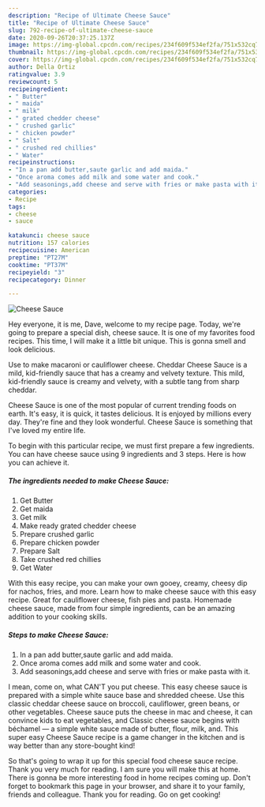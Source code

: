 ```yaml
---
description: "Recipe of Ultimate Cheese Sauce"
title: "Recipe of Ultimate Cheese Sauce"
slug: 792-recipe-of-ultimate-cheese-sauce
date: 2020-09-26T20:37:25.137Z
image: https://img-global.cpcdn.com/recipes/234f609f534ef2fa/751x532cq70/cheese-sauce-recipe-main-photo.jpg
thumbnail: https://img-global.cpcdn.com/recipes/234f609f534ef2fa/751x532cq70/cheese-sauce-recipe-main-photo.jpg
cover: https://img-global.cpcdn.com/recipes/234f609f534ef2fa/751x532cq70/cheese-sauce-recipe-main-photo.jpg
author: Della Ortiz
ratingvalue: 3.9
reviewcount: 5
recipeingredient:
- " Butter"
- " maida"
- " milk"
- " grated chedder cheese"
- " crushed garlic"
- " chicken powder"
- " Salt"
- " crushed red chillies"
- " Water"
recipeinstructions:
- "In a pan add butter,saute garlic and add maida."
- "Once aroma comes add milk and some water and cook."
- "Add seasonings,add cheese and serve with fries or make pasta with it."
categories:
- Recipe
tags:
- cheese
- sauce

katakunci: cheese sauce 
nutrition: 157 calories
recipecuisine: American
preptime: "PT27M"
cooktime: "PT37M"
recipeyield: "3"
recipecategory: Dinner

---
```



![Cheese Sauce](https://img-global.cpcdn.com/recipes/234f609f534ef2fa/751x532cq70/cheese-sauce-recipe-main-photo.jpg)

Hey everyone, it is me, Dave, welcome to my recipe page. Today, we're going to prepare a special dish, cheese sauce. It is one of my favorites food recipes. This time, I will make it a little bit unique. This is gonna smell and look delicious.

Use to make macaroni or cauliflower cheese. Cheddar Cheese Sauce is a mild, kid-friendly sauce that has a creamy and velvety texture. This mild, kid-friendly sauce is creamy and velvety, with a subtle tang from sharp cheddar.

Cheese Sauce is one of the most popular of current trending foods on earth. It's easy, it is quick, it tastes delicious. It is enjoyed by millions every day. They're fine and they look wonderful. Cheese Sauce is something that I've loved my entire life.


To begin with this particular recipe, we must first prepare a few ingredients. You can have cheese sauce using 9 ingredients and 3 steps. Here is how you can achieve it.

<!--inarticleads1-->

##### The ingredients needed to make Cheese Sauce:

1. Get  Butter
1. Get  maida
1. Get  milk
1. Make ready  grated chedder cheese
1. Prepare  crushed garlic
1. Prepare  chicken powder
1. Prepare  Salt
1. Take  crushed red chillies
1. Get  Water


With this easy recipe, you can make your own gooey, creamy, cheesy dip for nachos, fries, and more. Learn how to make cheese sauce with this easy recipe. Great for cauliflower cheese, fish pies and pasta. Homemade cheese sauce, made from four simple ingredients, can be an amazing addition to your cooking skills. 

<!--inarticleads2-->

##### Steps to make Cheese Sauce:

1. In a pan add butter,saute garlic and add maida.
1. Once aroma comes add milk and some water and cook.
1. Add seasonings,add cheese and serve with fries or make pasta with it.


I mean, come on, what CAN&#39;T you put cheese. This easy cheese sauce is prepared with a simple white sauce base and shredded cheese. Use this classic cheddar cheese sauce on broccoli, cauliflower, green beans, or other vegetables. Cheese sauce puts the cheese in mac and cheese, it can convince kids to eat vegetables, and Classic cheese sauce begins with béchamel — a simple white sauce made of butter, flour, milk, and. This super easy Cheese Sauce recipe is a game changer in the kitchen and is way better than any store-bought kind! 

So that's going to wrap it up for this special food cheese sauce recipe. Thank you very much for reading. I am sure you will make this at home. There is gonna be more interesting food in home recipes coming up. Don't forget to bookmark this page in your browser, and share it to your family, friends and colleague. Thank you for reading. Go on get cooking!
